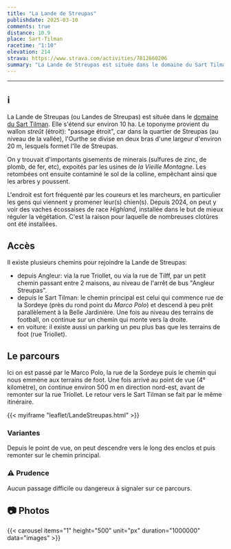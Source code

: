 ```yaml
---
title: "La Lande de Streupas"
publishdate: 2025-03-10
comments: true
distance: 10.9
place: Sart-Tilman
racetime: "1:10"
elevation: 214	
strava: https://www.strava.com/activities/7812660206
summary: "La Lande de Streupas est située dans le domaine du Sart Tilman et s'étend sur environ 10 ha. On y trouvait d'importants gisements de minerais."
---
```


---------------------------

## ℹ️

La Lande de Streupas (ou Landes de Streupas) est située dans le [domaine du Sart Tilman](https://biodiversite.wallonie.be/fr/248-domaine-du-sart-tilman.html?IDD=251660995&IDC=1881). Elle s'étend sur environ 10 ha. Le toponyme provient du wallon _streût_ (étroit): "passage étroit", car dans la quartier de Streupas (au niveau de la vallée), l'Ourthe se divise en deux bras d'une largeur d'environ 20 m, lesquels formet l'île de Streupas. 

On y trouvait d'importants gisements de minerais (sulfures de zinc, de plomb, de fer, etc), expoités par les usines de _la Vieille Montagne_. Les retombées ont ensuite contaminé le sol de la colline, empêchant ainsi que les arbres y poussent.

L'endroit est fort fréquenté par les coureurs et les marcheurs, en particulier les gens qui viennent y promener leur(s) chien(s). Depuis 2024, on peut y voir des vaches écossaises de race _Highland_, installée dans le but de mieux réguler la végétation. C'est la raison pour laquelle de nombreuses clotûres ont été installées.

## Accès

Il existe plusieurs chemins pour rejoindre la Lande de Streupas:
- depuis Angleur: via la rue Triollet, ou via la rue de Tilff, par un petit chemin passant entre 2 maisons, au niveau de l'arrêt de bus "Angleur Streupas".
- depuis le Sart Tilman: le chemin principal est celui qui commence rue de la Sordeye (près du rond point du _Marco Polo_) et descend à peu prêt parallèlement à la Belle Jardinière. Une fois au niveau des terrains de football, on continue sur un chemin qui monte vers la droite.
- en voiture: il existe aussi un parking un peu plus bas que les terrains de foot (rue Triollet).

## Le parcours

Ici on est passé par le Marco Polo, la rue de la Sordeye puis le chemin qui nous emmène aux terrains de foot. Une fois arrivé au point de vue (4° kilomètre), on continue environ 500 m en direction nord-est, avant de remonter sur la rue Triollet. Le retour vers le Sart Tilman se fait par le même itinéraire.

{{< myiframe "leaflet/LandeStreupas.html" >}}

### Variantes

Depuis le point de vue, on peut descendre vers le long des enclos et puis remonter sur le chemin principal. 

### ⚠️ Prudence

Aucun passage difficile ou dangereux à signaler sur ce parcours.

## 📷 Photos

{{< carousel items="1" height="500" unit="px" duration="1000000" data="images" >}}



